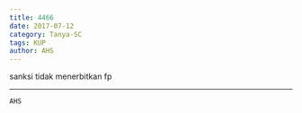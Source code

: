 ```yaml
---
title: 4466
date: 2017-07-12
category: Tanya-SC
tags: KUP
author: AHS
---
```


sanksi tidak menerbitkan fp

---



`AHS`
